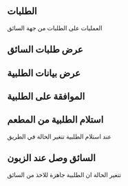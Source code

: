 ## الطلبات
العمليات على الطلبات  من جهة السائق 

<api-ref title="get new orders" verb="get" route="api/driver/orders" :response-codes="[200]">
    <template v-slot:description>
    جلب كل الطلبات  الجديدة
    </template>
    <template v-slot:body>
    </template>
    <template v-slot:200>
        <pre>
{
'orders' => [array],
}
</pre>
</template>
</api-ref>

##  عرض  طلبات السائق 

<api-ref title="get my order " verb="get" route="api/driver/my-orders" :response-codes="[200]">
    <template v-slot:description>
جلب بيانات الطلبية 
    </template>
    <template v-slot:body>
    </template>
    <template v-slot:200>
        <pre>
{
'orders' => [array],
}
</pre>
</template>
</api-ref>


##  عرض بيانات الطلبية 

<api-ref title="get order data" verb="get" route="api/driver/orders/{order}" :response-codes="[200]">
    <template v-slot:description>
جلب بيانات الطلبية 
    </template>
    <template v-slot:body>
    </template>
    <template v-slot:200>
        <pre>
{
'order' =>{order},
}
</pre>
</template>
</api-ref>

##  الموافقة على الطلبية 

<api-ref title="accept order" verb="post" route="api/driver/orders/{order}/accept_order" :response-codes="[200]">
    <template v-slot:description>
الموافقة على الطلبية
    </template>
    <template v-slot:body>
    </template>
    <template v-slot:200>
        <pre>
{
'message' =>'change status successfully',
}
</pre>
</template>
</api-ref>

##   استلام  الطلبية من المطعم
عند استلام الطلبية تتغير الحالة في الطريق
<api-ref title="on the way order" verb="post" route="api/driver/orders/{order}/on_the_way" :response-codes="[200]">
    <template v-slot:description>
استلام  الطلبية من المطعم
    </template>
    <template v-slot:body>
    </template>
    <template v-slot:200>
        <pre>
{
'message' =>'order change status to On The Way successfully',
}
</pre>
</template>
</api-ref>

##     السائق وصل عند الزبون 
تتغير الحالة ان الطلبية جاهزة للاخذ من السائق
<api-ref title="ready for takeaway order" verb="post" route="api/driver/orders/{order}/ready_for_take" :response-codes="[200]">
    <template v-slot:description>
السائق وصل عند الزبون 
    </template>
    <template v-slot:body>
    </template>
    <template v-slot:200>
        <pre>
{
'message' =>'order change status to Ready For Takeaway successfully',
}
</pre>
</template>
</api-ref>